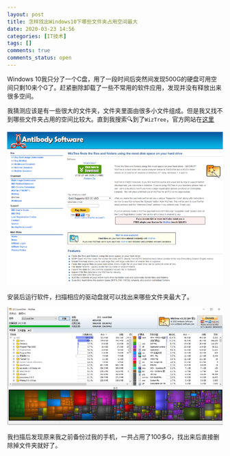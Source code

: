 ```yaml
---
layout: post
title: 怎样找出Windows10下哪些文件夹占用空间最大
date: 2020-03-23 14:56
categories: [IT技术]
tags: []
comments: true
comments_status: open
---
```


Windows 10我只分了一个C盘，用了一段时间后突然间发现500G的硬盘可用空间只剩10来个G了。赶紧删除卸载了一些不常用的软件应用，发现并没有释放出来很多空间。

我猜测应该是有一些很大的文件夹，文件夹里面由很多小文件组成。但是我又找不到哪些文件夹占用的空间比较大。直到我搜索🔍到了`WizTree`，官方网站在[这里](https://antibody-software.com/web/software/software/wiztree-finds-the-files-and-folders-using-the-most-disk-space-on-your-hard-drive/)


![](/assets/20200323/15849463864752.png)

安装后运行软件，扫描相应的驱动盘就可以找出来哪些文件夹最大了。


![](/assets/20200323/15849464626851.png)

我扫描后发现原来我之前备份过我的手机，一共占用了100多G，找出来后直接删除掉文件夹就好了。